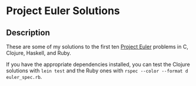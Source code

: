 # Project Euler Solutions

## Description
These are some of my solutions to the first ten [Project Euler](http://www.projecteuler.net/) problems in C, Clojure, Haskell, and Ruby.

If you have the appropriate dependencies installed, you can test the Clojure solutions with `lein test` and the Ruby ones with `rspec --color --format d euler_spec.rb`.

